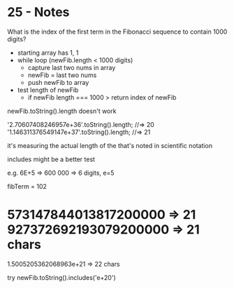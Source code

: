 # 25 - Notes

What is the index of the first term in the Fibonacci sequence to contain 1000 digits?

- starting array has 1, 1
- while loop (newFib.length < 1000 digits)
  - capture last two nums in array
  - newFib = last two nums
  - push newFib to array
- test length of newFib
  - if newFib length === 1000 > return index of newFib

newFib.toString().length doesn't work

'2.70607408246957e+36'.toString().length; //=> 20
'1.146311376549147e+37'.toString().length; //=> 21

it's measuring the actual length of the that's noted in scientific notation

includes might be a better test

e.g. 6E+5 => 600 000 => 6 digits, e=5

fibTerm = 102

573147844013817200000 => 21
927372692193079200000 => 21 chars
=
1.5005205362068963e+21 => 22 chars

try newFib.toString().includes('e+20')
